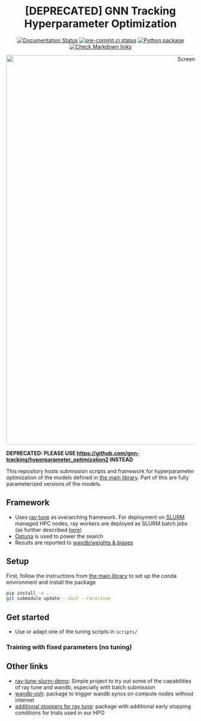 <div align="center">

# [DEPRECATED] GNN Tracking Hyperparameter Optimization

[![Documentation Status](https://readthedocs.org/projects/gnn-tracking-hpo/badge/?version=latest)](https://gnn-tracking-hpo.readthedocs.io/en/latest/?badge=latest)
[![pre-commit.ci status](https://results.pre-commit.ci/badge/github/gnn-tracking/hyperparameter_optimization/main.svg)](https://results.pre-commit.ci/latest/github/gnn-tracking/hyperparameter_optimization/main)
[![Python package](https://github.com/gnn-tracking/hyperparameter_optimization/actions/workflows/test.yaml/badge.svg)](https://github.com/gnn-tracking/hyperparameter_optimization/actions/workflows/test.yaml)
[![Check Markdown links](https://github.com/gnn-tracking/hyperparameter_optimization/actions/workflows/check-links.yaml/badge.svg)](https://github.com/gnn-tracking/hyperparameter_optimization/actions/workflows/check-links.yaml)

<img width="1042" alt="Screenshot of wandb" src="https://user-images.githubusercontent.com/13602468/200128053-403ba2ac-7b52-4822-a34a-f154f38cb874.png">

</div>

**DEPRECATED: PLEASE USE https://github.com/gnn-tracking/hyperparameter_optimization2 INSTEAD**

This repository hosts submission scripts and framework for hyperparameter optimization
of the models defined in [the main library](https://github.com/gnn-tracking/gnn_tracking).
Part of this are fully parameterized versions of the models.

## Framework

* Uses [ray tune](https://docs.ray.io/en/latest/tune/index.html) as overarching
  framework. For deployment on [SLURM][] managed HPC nodes, ray workers are deployed
  as SLURM batch jobs (as further described [here][slurm-deployment])
* [Optuna](https://optuna.readthedocs.io/) is used to power the search
* Results are reported to [wandb/weights & biases](https://wandb.ai/)

## Setup

First, follow the instructions from [the main library](https://github.com/gnn-tracking/gnn_tracking)
to set up the conda environment and install the package

```bash
pip install -e .
git submodule update --init --recursive
```

## Get started

* Use or adapt one of the tuning scripts in `scripts/`

### Training with fixed parameters (no tuning)

## Other links

* [ray-tune-slurm-demo](https://github.com/klieret/ray-tune-slurm-demo/):
  Simple project to try out some of the capabilities of ray tune and wandb,
  especially with batch submission
* [wandb-osh](https://github.com/klieret/wandb-offline-sync-hook/): package to trigger
  wandb syncs on compute nodes without internet
* [additional stoppers for ray tune](https://github.com/klieret/ray-tune-stoppers-contrib.git):
  package with additional early stopping conditions for trials used in our
  HPO

[SLURM]: https://slurm.schedmd.com/documentation.html
[slurm-deployment]: https://github.com/klieret/ray-tune-slurm-demo/#option-2-head-node-and-worker-nodes
